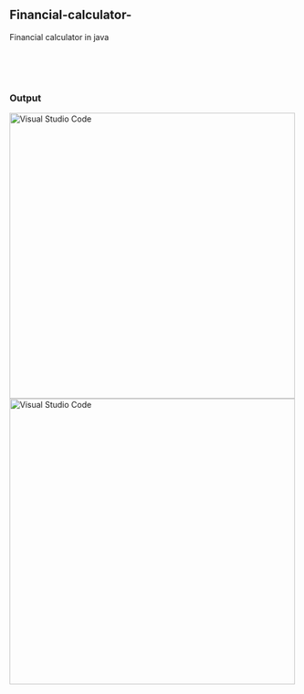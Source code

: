 ## Financial-calculator-
Financial calculator in java



<br />
<br />


<br />

### Output

<img align="left" alt="Visual Studio Code" width="500px" src="https://user-images.githubusercontent.com/66440787/116726318-bc408900-aa00-11eb-8b09-ddefa217b672.jpg" />
<img align="left" alt="Visual Studio Code" width="500px" src="https://user-images.githubusercontent.com/66440787/116726378-cebac280-aa00-11eb-8ce3-c8d8dac8b760.jpg" />

<br />
<br />

